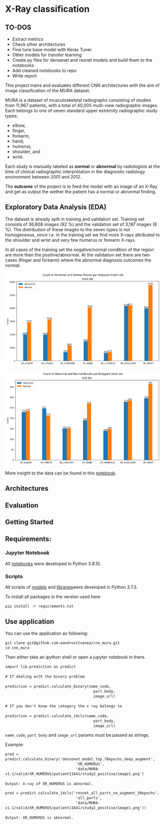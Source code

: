 # X-Ray classification


## TO-DOS

* Extract metrics
* Check other architectures
* Fine tune base model with Keras Tuner
* Other models for transfer learning
* Create py files for densenet and resnet models and build them to the notebooks
* Add cleaned notebooks to repo
* Write report

This project trains and evaluates different CNN architectures with the aim of image classification of the MURA dataset.

MURA is a dataset of musculoskeletal radiographs consisting of studies from 11,967 patients, with a total of 40,005 multi-view radiographic images. Each belongs to one of seven standard upper extremity radiographic study types: 
* elbow, 
* finger, 
* forearm, 
* hand,
* humerus, 
* shoulder, and 
* wrist. 

Each study is manually labeled as **normal** or **abnormal** by radiologists at the time of clinical radiographic interpretation in the diagnostic radiology environment between 2001 and 2012.

The **outcome** of the project is to feed the model with an image of an X-Ray and get as output the wether the patient has a normal or abnormal finding.

## Exploratory Data Analysis (EDA)

The dataset is already split in training and validation set. Training set consists of
36,808 images (92 %) and the validation set of 3,197 images (8 %). The distribution of these images to the seven types is not homogeneous, since i.e. in the training set we find more X-rays attributed to the shoulder and wrist and very few humerus or forearm X-rays. 

In all cases of the training set the negative/normal condition of the region are more then the positive/abnormal. At the validation set there are two cases (finger and forearm) where the abnormal diagnosis outcomes the normal.

![image](plots/barplot_per_bodypart_train.png)

![image](plots/barplot_per_bodypart_test.png)

More insight to the data can be found in this [notebook](notebooks/EDA.ipynb).

## Architectures

## Evaluation


## Getting Started

## Requirements:


### Jupyter Notebook

All [notebooks](notebooks/) were developed in Python 3.8.10.

### Scripts

All scripts of [models](models/) and [libraries](lib/)were developed in Python 3.7.3.


To install all packages in the version used here:

```
pip install -r requirements.txt
```


## Use application

You can use the application as following:

```
git clone git@github.com:aandrovitsanea/cnn_mura.git
cd cnn_mura
```
Then either take an ipython shell or open a jupyter notebook in there.

```
import lib.prediction as predict

# If dealing with the binary problem

prediction = predict.calculate_binary(name_code,
                                        part_body,
                                        image_url)
                                
# If you don't know the category the x ray belongs to

prediction = predict.calculate_14cls(name_code,
                                        part_body,
                                        image_url)

```
`name_code`, `part_body` and `image_url` params must be passed as strings.

Example:

```
pred = predict.calculate_binary('densenet_model_top_70epochs_deep_augment',
                                'XR_HUMERUS',
                                'data/MURA-v1.1/valid/XR_HUMERUS/patient11641/study2_positive/image1.png')

Output: X-ray of XR_HUMERUS is abnormal.
``` 


```
pred = predict.calculate_14cls('resnet_all_parts_no_augment_50epochs',
                                'all_parts',
                                'data/MURA-v1.1/valid/XR_HUMERUS/patient11641/study2_positive/image1.png'))

Output: XR_HUMERUS is abnormal.




